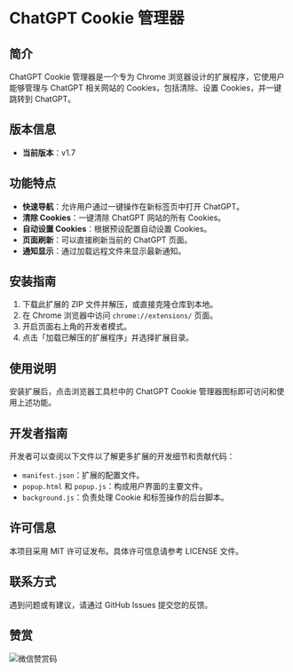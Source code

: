 # ChatGPT Cookie 管理器

## 简介

ChatGPT Cookie 管理器是一个专为 Chrome 浏览器设计的扩展程序，它使用户能够管理与 ChatGPT 相关网站的 Cookies，包括清除、设置 Cookies，并一键跳转到 ChatGPT。

## 版本信息

- **当前版本**：v1.7

## 功能特点

- **快速导航**：允许用户通过一键操作在新标签页中打开 ChatGPT。
- **清除 Cookies**：一键清除 ChatGPT 网站的所有 Cookies。
- **自动设置 Cookies**：根据预设配置自动设置 Cookies。
- **页面刷新**：可以直接刷新当前的 ChatGPT 页面。
- **通知显示**：通过加载远程文件来显示最新通知。

## 安装指南

1. 下载此扩展的 ZIP 文件并解压，或直接克隆仓库到本地。
2. 在 Chrome 浏览器中访问 `chrome://extensions/` 页面。
3. 开启页面右上角的开发者模式。
4. 点击「加载已解压的扩展程序」并选择扩展目录。

## 使用说明

安装扩展后，点击浏览器工具栏中的 ChatGPT Cookie 管理器图标即可访问和使用上述功能。

## 开发者指南

开发者可以查阅以下文件以了解更多扩展的开发细节和贡献代码：

- `manifest.json`：扩展的配置文件。
- `popup.html` 和 `popup.js`：构成用户界面的主要文件。
- `background.js`：负责处理 Cookie 和标签操作的后台脚本。

## 许可信息

本项目采用 MIT 许可证发布。具体许可信息请参考 LICENSE 文件。

## 联系方式

遇到问题或有建议，请通过 GitHub Issues 提交您的反馈。

## 赞赏

![微信赞赏码](https://violet17.oss-cn-beijing.aliyuncs.com/config/wx_reward.png)
